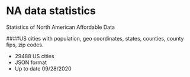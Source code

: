 # NA data statistics
Statistics of North American Affordable Data



####US cities with population, geo coordinates, states, counties, county fips, zip codes.

* 29488 US cities
* JSON format
* Up to date 09/28/2020
